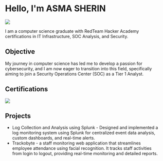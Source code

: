 # Hello, I'm ASMA SHERIN
<a href="www.linkedin.com/in/asma-sherin-9124j"><img src="https://img.shields.io/badge/-LinkedIn-0072b1?&style=for-the-badge&logo=linkedin&logoColor=white" /></a>


I am a computer science graduate with RedTeam Hacker Academy certifications in IT Infrastructure, SOC Analysis, and Security.
## Objective


My journey in computer science has led me to develop a passion for cybersecurity, and I am now eager to transition into this field, specifically aiming to join a Security Operations Center (SOC) as a Tier 1 Analyst.



## Certifications
<div>
<img src="C:\Users\Lenovo\OneDrive\Pictures\Screenshots&style=for-the-badge&logo=CompTIA&logoColor=white" />

</div>

## Projects
- Log Collection and Analysis using Splunk - Designed and implemented a log monitoring system
using Splunk for centralized event data analysis, custom dashboards, and real-time alerts.
- Trackobyte - a staff monitoring web application that streamlines employee attendance using facial
recognition. It tracks staff activities from login to logout, providing real-time monitoring and detailed
reports.
